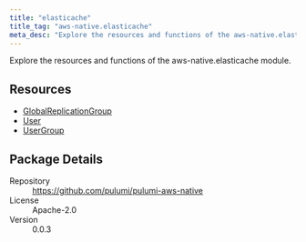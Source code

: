 ```yaml
---
title: "elasticache"
title_tag: "aws-native.elasticache"
meta_desc: "Explore the resources and functions of the aws-native.elasticache module."
---
```


<!-- WARNING: this file was generated by Pulumi Docs Generator. -->
<!-- Do not edit by hand unless you're certain you know what you are doing! -->

Explore the resources and functions of the aws-native.elasticache module.

<h2 id="resources">Resources</h2>
<ul class="api">
    <li><a href="globalreplicationgroup" title="GlobalReplicationGroup"><span class="symbol resource"></span>GlobalReplicationGroup</a></li>
    <li><a href="user" title="User"><span class="symbol resource"></span>User</a></li>
    <li><a href="usergroup" title="UserGroup"><span class="symbol resource"></span>UserGroup</a></li>
</ul>

<h2 id="package-details">Package Details</h2>
<dl class="package-details">
	<dt>Repository</dt>
	<dd><a href="https://github.com/pulumi/pulumi-aws-native">https://github.com/pulumi/pulumi-aws-native</a></dd>
	<dt>License</dt>
	<dd>Apache-2.0</dd>
	<dt>Version</dt>
	<dd>0.0.3</dd>
</dl>

